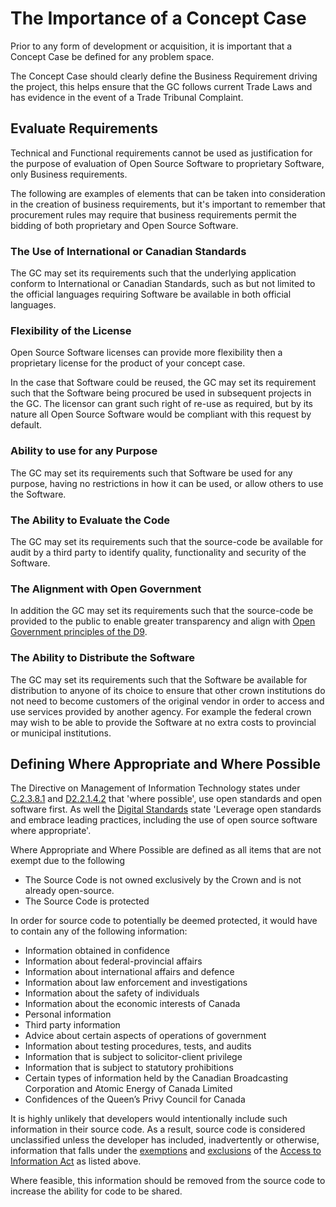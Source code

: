 # The Importance of a Concept Case

Prior to any form of development or acquisition, it is important that a Concept Case be defined for any problem space. 

The Concept Case should clearly define the Business Requirement driving the project, this helps ensure that the GC follows current Trade Laws and has evidence in the event of a Trade Tribunal Complaint. 

## Evaluate Requirements
Technical and Functional requirements cannot be used as justification for the purpose of evaluation of Open Source Software to proprietary Software, only Business requirements.

The following are examples of elements that can be taken into consideration in the creation of business requirements, but it's important to remember that procurement rules may require that business requirements permit the bidding of both proprietary and Open Source Software.

### The Use of International or Canadian Standards

The GC may set its requirements such that the underlying application conform to International or Canadian Standards, such as but not limited to the official languages requiring Software be available in both official languages.

### Flexibility of the License

Open Source Software licenses can provide more flexibility then a proprietary license for the product of your concept case.

In the case that Software could be reused, the GC may set its requirement such that the Software being procured be used in subsequent projects in the GC. The licensor can grant such right of re-use as required, but by its nature all Open Source Software would be compliant with this request by default.

### Ability to use for any Purpose

The GC may set its requirements such that Software be used for any purpose, having no restrictions in how it can be used, or allow others to use the Software.

### The Ability to Evaluate the Code

The GC may set its requirements such that the source-code be available for audit by a third party to identify quality, functionality and security of the Software. 

### The Alignment with Open Government

In addition the GC may set its requirements such that the source-code be provided to the public to enable greater transparency and align with [Open Government principles of the D9](https://www.canada.ca/en/government/system/digital-government/improving-digital-services/digital9charter.html). 

### The Ability to Distribute the Software

The GC may set its requirements such that the Software be available for distribution to anyone of its choice to ensure that other crown institutions do not need to become customers of the original vendor in order to access and use services provided by another agency. For example the federal crown may wish to be able to provide the Software at no extra costs to provincial or municipal institutions.

## Defining Where Appropriate and Where Possible

The Directive on Management of Information Technology states under [C.2.3.8.1](https://www.tbs-sct.gc.ca/pol/doc-eng.aspx?id=15249&section=procedure&p=C) and [D2.2.1.4.2](https://www.tbs-sct.gc.ca/pol/doc-eng.aspx?id=15249&section=procedure&p=D) that 'where possible', use open standards and open software first. As well the [Digital Standards](https://www.canada.ca/en/government/system/digital-government/government-canada-digital-standards.html) state 'Leverage open standards and embrace leading practices, including the use of open source software where appropriate'.

Where Appropriate and Where Possible are defined as all items that are not exempt due to the following
- The Source Code is not owned exclusively by the Crown and is not already open-source.
- The Source Code is protected

In order for source code to potentially be deemed protected, it would have to contain any of the following information:

- Information obtained in confidence
- Information about federal-provincial affairs
- Information about international affairs and defence
- Information about law enforcement and investigations
- Information about the safety of individuals
- Information about the economic interests of Canada
- Personal information
- Third party information
- Advice about certain aspects of operations of government
- Information about testing procedures, tests, and audits
- Information that is subject to solicitor-client privilege
- Information that is subject to statutory prohibitions
- Certain types of information held by the Canadian Broadcasting Corporation and Atomic Energy of Canada Limited
- Confidences of the Queen’s Privy Council for Canada

It is highly unlikely that developers would intentionally include such information in their source code. As a result, source code is considered unclassified unless the developer has included, inadvertently or otherwise, information that falls under the [exemptions](http://laws-lois.justice.gc.ca/eng/acts/a-1/page-3.html#h-10) and [exclusions](http://laws-lois.justice.gc.ca/eng/acts/a-1/page-10.html#h-29) of the [Access to Information Act](http://laws-lois.justice.gc.ca/eng/acts/A-1/) as listed above.

Where feasible, this information should be removed from the source code to increase the ability for code to be shared.